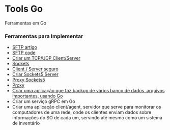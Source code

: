 # Tools Go

Ferramentas em Go


### Ferramentas para Implementar

- [SFTP artigo](https://medium.com/@bilalemre_gulsen/golang-upload-file-to-sftp-e1b7a08737cb)
- [SFTP code](https://github.com/begulsen/golang-sftp)
- [Criar um TCP/UDP Client/Server](https://www.linode.com/docs/guides/developing-udp-and-tcp-clients-and-servers-in-go/)
- [Sockets](https://astaxie.gitbooks.io/build-web-application-with-golang/content/en/08.1.html)
- [Client / Server seguro](https://youngkin.github.io/post/gohttpsclientserver/)
- [Criar Sockets5 Server](https://github.com/armon/go-socks5)
- [Proxy Sockets5](https://www.sobyte.net/post/2022-01/go-socket5/)
- [Proxy](https://github.com/3proxy/3proxy)
- [Criar uma aplicação que faz backup de vários banco de dados, arquivos importantes, usando Go](#)
- Criar um serviço gRPC em Go
- Criar uma aplicação client/agent, servidor que serve para monitorar os computadores de uma rede, onde os clientes enviam dados sobre informações do SO de cada um, servindo até mesmo como um sistema de inventário
